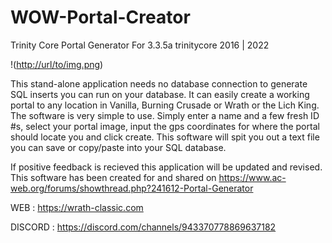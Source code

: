 # WOW-Portal-Creator
Trinity Core Portal Generator
For 3.3.5a trinitycore 2016 | 2022

!([http://url/to/img.png](https://i.ibb.co/0D3rvwg/demo.jpg))


This stand-alone application needs no database connection to generate SQL inserts you can run on your database. It can easily create a working portal to any location in Vanilla, Burning Crusade or Wrath or the Lich King.
The software is very simple to use. Simply enter a name and a few fresh ID #s, select your portal image, input the gps coordinates for where the portal should locate you and click create. This software will spit you out a text file you can save or copy/paste into your SQL database.

If positive feedback is recieved this application will be updated and revised. This software has been created for and shared on https://www.ac-web.org/forums/showthread.php?241612-Portal-Generator

WEB : https://wrath-classic.com

DISCORD : https://discord.com/channels/943370778869637182

